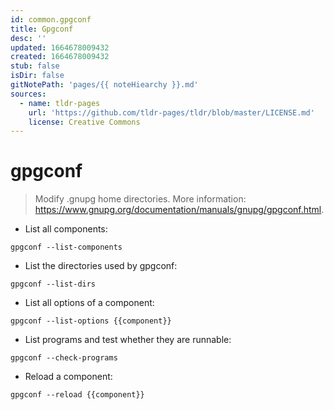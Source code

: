 ```yaml
---
id: common.gpgconf
title: Gpgconf
desc: ''
updated: 1664678009432
created: 1664678009432
stub: false
isDir: false
gitNotePath: 'pages/{{ noteHiearchy }}.md'
sources:
  - name: tldr-pages
    url: 'https://github.com/tldr-pages/tldr/blob/master/LICENSE.md'
    license: Creative Commons
---
```

# gpgconf

> Modify .gnupg home directories.
> More information: <https://www.gnupg.org/documentation/manuals/gnupg/gpgconf.html>.

- List all components:

`gpgconf --list-components`

- List the directories used by gpgconf:

`gpgconf --list-dirs`

- List all options of a component:

`gpgconf --list-options {{component}}`

- List programs and test whether they are runnable:

`gpgconf --check-programs`

- Reload a component:

`gpgconf --reload {{component}}`


